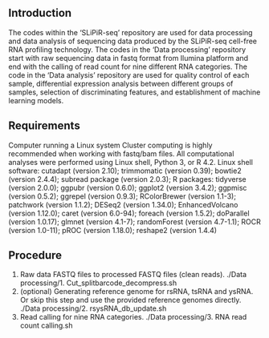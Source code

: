 ## Introduction
The codes within the ‘SLiPiR-seq’ repository are used for data processing and data analysis of sequencing data produced by the SLiPiR-seq cell-free RNA profiling technology. The codes in the ‘Data processing’ repository start with raw sequencing data in fastq format from Ilumina platform and end with the calling of read count for nine different RNA categories. The code in the ‘Data analysis’ repository are used for quality control of each sample, differential expression analysis between different groups of samples, selection of discriminating features, and establishment of machine learning models.
## Requirements
Computer running a Linux system Cluster computing is highly recommended when working with fastq/bam files. All computational analyses were performed using Linux shell, Python 3, or R 4.2. 
Linux shell software: cutadapt (version 2.10); trimmomatic (version 0.39); bowtie2 (version 2.4.4); subread package (version 2.0.3); 
R packages:  tidyverse (version 2.0.0); ggpubr (version 0.6.0); ggplot2 (version 3.4.2); ggpmisc (version  0.5.2); ggrepel (version 0.9.3); RColorBrewer (version 1.1-3); patchwork (version 1.1.2); DESeq2 (version 1.34.0); EnhancedVolcano (version 1.12.0); caret (version 6.0-94); foreach (version 1.5.2); doParallel (version 1.0.17); glmnet (version  4.1-7); randomForest (version 4.7-1.1); ROCR (version 1.0-11);  pROC (version 1.18.0); reshape2 (version 1.4.4)
## Procedure
1.	Raw data FASTQ files to processed FASTQ files (clean reads).
./Data processing/1. Cut_splitbarcode_decompress.sh
2.	(optional) Generating reference genome for rsRNA, tsRNA and ysRNA. Or skip this step and use the provided reference genomes directly.
./Data processing/2. rsysRNA_db_update.sh
3.	Read calling for nine RNA categories.
./Data processing/3. RNA read count calling.sh

